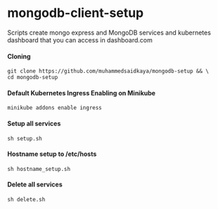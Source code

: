 # mongodb-client-setup

Scripts  create mongo express and MongoDB services and kubernetes dashboard that you can access in dashboard.com

#### Cloning
```
git clone https://github.com/muhammedsaidkaya/mongodb-setup && \
cd mongodb-setup 
```
#### Default Kubernetes Ingress Enabling on Minikube
```
minikube addons enable ingress
```

#### Setup all services
```
sh setup.sh
```

#### Hostname setup to /etc/hosts
```
sh hostname_setup.sh
```

#### Delete all services
```
sh delete.sh
```

